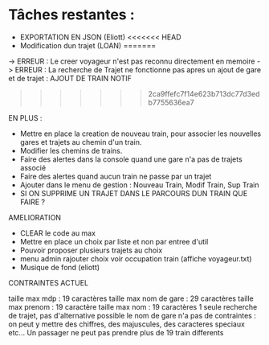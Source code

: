# Tâches restantes :


- EXPORTATION EN JSON (Eliott)
<<<<<<< HEAD
- Modification dun trajet (LOAN)
=======

-> ERREUR : Le creer voyageur n'est pas reconnu directement en memoire
-> ERREUR : La recherche de Trajet ne fonctionne pas apres un ajout de gare et de trajet : AJOUT DE TRAIN NOTIF
>>>>>>> 2ca9ffefc7f14e623b713dc77d3edb7755636ea7


EN PLUS :

- Mettre en place la creation de nouveau train, pour associer les nouvelles gares et trajets au chemin d'un train.
- Modifier les chemins de trains.
- Faire des alertes dans la console quand une gare n'a pas de trajets associé
- Faire des alertes quand aucun train ne passe par un trajet
- Ajouter dans le menu de gestion : Nouveau Train, Modif Train, Sup Train
- SI ON SUPPRIME UN TRAJET DANS LE PARCOURS DUN TRAIN QUE FAIRE ?

AMELIORATION

- CLEAR le code au max
- Mettre en place un choix par liste et non par entree d'util
- Pouvoir proposer plusieurs trajets au choix 
- menu admin rajouter choix voir occupation train (affiche voyageur.txt)
- Musique de fond (eliott)


CONTRAINTES ACTUEL

taille max mdp : 19 caractères
taille max nom de gare : 29 caractères
taille max prenom : 19 caractère
taille max nom : 19 caractères
1 seule recherche de trajet, pas d'alternative possible
le nom de gare n'a pas de contraintes : on peut y mettre des chiffres, des majuscules, des caracteres speciaux etc...
Un passager ne peut pas prendre plus de 19 train differents
